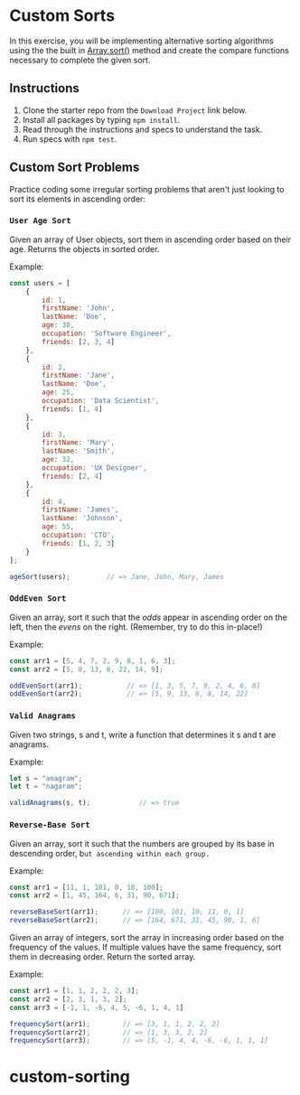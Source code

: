 # Custom Sorts

In this exercise, you will be implementing alternative sorting algorithms
using the the built in [Array.sort()] method and create the compare
functions necessary to complete the given sort.

## Instructions

1. Clone the starter repo from the `Download Project` link below.
2. Install all packages by typing `npm install`.
3. Read through the instructions and specs to understand the task.
4. Run specs with `npm test`.

## Custom Sort Problems

Practice coding some irregular sorting problems that aren't just looking
to sort its elements in ascending order:

### `User Age Sort`

Given an array of User objects, sort them in ascending order based on their
age. Returns the objects in sorted order.

Example:

```js
const users = [
    {
        id: 1,
        firstName: 'John',
        lastName: 'Doe',
        age: 30,
        occupation: 'Software Engineer',
        friends: [2, 3, 4]
    },
    {
        id: 2,
        firstName: 'Jane',
        lastName: 'Doe',
        age: 25,
        occupation: 'Data Scientist',
        friends: [1, 4]
    },
    {
        id: 3,
        firstName: 'Mary',
        lastName: 'Smith',
        age: 32,
        occupation: 'UX Designer',
        friends: [2, 4]
    },
    {
        id: 4,
        firstName: 'James',
        lastName: 'Johnson',
        age: 55,
        occupation: 'CTO',
        friends: [1, 2, 3]
    }
];

ageSort(users);         // => Jane, John, Mary, James
```

### `OddEven Sort`

Given an array, sort it such that the *odds* appear in ascending order on the
left, then the *evens* on the right. (Remember, try to do this in-place!)

Example:

```js
const arr1 = [5, 4, 7, 2, 9, 8, 1, 6, 3];
const arr2 = [5, 8, 13, 6, 22, 14, 9];

oddEvenSort(arr1);           // => [1, 3, 5, 7, 9, 2, 4, 6, 8]
oddEvenSort(arr2);           // => [5, 9, 13, 6, 8, 14, 22]
```

### `Valid Anagrams`

Given two strings, s and t, write a function that determines it s and t are
anagrams.

Example:

```js
let s = "anagram";
let t = "nagaram";

validAnagrams(s, t);            // => true
```

### `Reverse-Base Sort`

Given an array, sort it such that the numbers are grouped by its base in
descending order, b`ut ascending within each group.`

Example:

```js
const arr1 = [11, 1, 101, 0, 10, 100];
const arr2 = [1, 45, 164, 6, 31, 90, 671];

reverseBaseSort(arr1);      // => [100, 101, 10, 11, 0, 1]
reverseBaseSort(arr2);      // => [164, 671, 31, 45, 90, 1, 6]
```

Given an array of integers, sort the array in increasing order based on the
frequency of the values. If multiple values have the same frequency, sort
them in decreasing order. Return the sorted array.

Example:

```js
const arr1 = [1, 1, 2, 2, 2, 3];
const arr2 = [2, 3, 1, 3, 2];
const arr3 = [-1, 1, -6, 4, 5, -6, 1, 4, 1]

frequencySort(arr1);        // => [3, 1, 1, 2, 2, 2]
frequencySort(arr2);        // => [1, 3, 3, 2, 2]
frequencySort(arr3);        // => [5, -1, 4, 4, -6, -6, 1, 1, 1]
```

[Array.sort()]: https://developer.mozilla.org/en-US/docs/Web/JavaScript/Reference/Global_Objects/Array/sort
# custom-sorting

